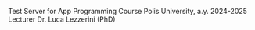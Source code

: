 Test Server for App Programming Course
Polis University, a.y. 2024-2025
Lecturer Dr. Luca Lezzerini (PhD)

